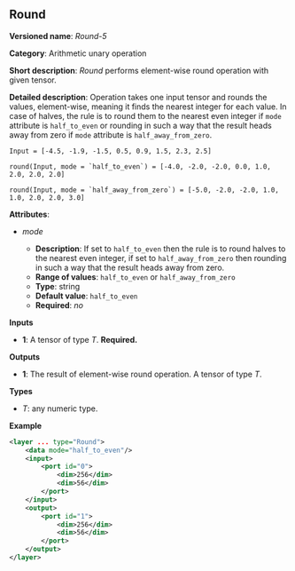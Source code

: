 ## Round <a name="Round"></a>

**Versioned name**: *Round-5*

**Category**: Arithmetic unary operation 

**Short description**: *Round* performs element-wise round operation with given tensor.

**Detailed description**: Operation takes one input tensor and rounds the values, element-wise, meaning it finds the nearest integer for each value. In case of halves, the rule is to round them to the nearest even integer if `mode` attribute is `half_to_even` or rounding in such a way that the result heads away from zero if `mode` attribute is `half_away_from_zero`.
    
    Input = [-4.5, -1.9, -1.5, 0.5, 0.9, 1.5, 2.3, 2.5]
    
    round(Input, mode = `half_to_even`) = [-4.0, -2.0, -2.0, 0.0, 1.0, 2.0, 2.0, 2.0]
    
    round(Input, mode = `half_away_from_zero`) = [-5.0, -2.0, -2.0, 1.0, 1.0, 2.0, 2.0, 3.0]

**Attributes**:

* *mode*

  * **Description**:  If set to `half_to_even` then the rule is to round halves to the nearest even integer, if set to `half_away_from_zero` then rounding in such a way that the result heads away from zero.
  * **Range of values**: `half_to_even` or `half_away_from_zero`
  * **Type**: string
  * **Default value**: `half_to_even`
  * **Required**: *no*

**Inputs**

* **1**: A tensor of type *T*. **Required.**

**Outputs**

* **1**: The result of element-wise round operation. A tensor of type *T*.

**Types**

* *T*: any numeric type.

**Example**

```xml
<layer ... type="Round">
    <data mode="half_to_even"/>
    <input>
        <port id="0">
            <dim>256</dim>
            <dim>56</dim>
        </port>
    </input>
    <output>
        <port id="1">
            <dim>256</dim>
            <dim>56</dim>
        </port>
    </output>
</layer>
```
